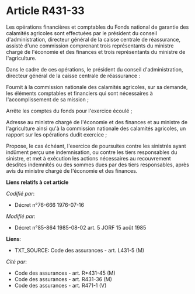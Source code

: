 # Article R431-33

Les opérations financières et comptables du Fonds national de garantie des calamités agricoles sont effectuées par le
président du conseil d'administration, directeur général de la caisse centrale de réassurance, assisté d'une commission
comprenant trois représentants du ministre chargé de l'économie et des finances et trois représentants du ministre de
l'agriculture.

Dans le cadre de ces opérations, le président du conseil d'administration, directeur général de la caisse centrale de
réassurance :

Fournit à la commission nationale des calamités agricoles, sur sa demande, les éléments comptables et financiers qui sont
nécessaires à l'accomplissement de sa mission ;

Arrête les comptes du fonds pour l'exercice écoulé ;

Adresse au ministre chargé de l'économie et des finances et au ministre de l'agriculture ainsi qu'à la commission nationale
des calamités agricoles, un rapport sur les opérations dudit exercice ;

Propose, le cas échéant, l'exercice de poursuites contre les sinistrés ayant indûment perçu une indemnisation, ou contre les
tiers responsables du sinistre, et met à exécution les actions nécessaires au recouvrement desdites indemnités ou des sommes
dues par des tiers responsables, après avis du ministre chargé de l'économie et des finances.

**Liens relatifs à cet article**

_Codifié par_:

  - Décret n°76-666 1976-07-16

_Modifié par_:

  - Décret n°85-864 1985-08-02 art. 5 JORF 15 août 1985

**Liens**:

  - TXT_SOURCE: Code des assurances - art. L431-5 (M)

_Cité par_:

  - Code des assurances - art. R*431-45 (M)
  - Code des assurances - art. R431-36 (M)
  - Code des assurances - art. R471-1 (V)
